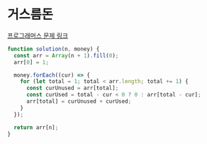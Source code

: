 # 거스름돈

[프로그래머스 문제 링크](https://programmers.co.kr/learn/courses/30/lessons/12907)

```javascript
function solution(n, money) {
  const arr = Array(n + 1).fill(0);
  arr[0] = 1;

  money.forEach((cur) => {
    for (let total = 1; total < arr.length; total += 1) {
      const curUnused = arr[total];
      const curUsed = total - cur < 0 ? 0 : arr[total - cur];
      arr[total] = curUnused + curUsed;
    }
  });

  return arr[n];
}
```
